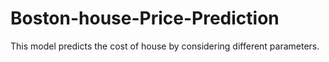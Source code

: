# Boston-house-Price-Prediction
This model predicts the cost of house by considering different parameters.
